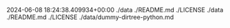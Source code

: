2024-06-08 18:24:38.409934+00:00
 ./data
  ./README.md
  ./LICENSE
 ./data
  ./README.md
  ./LICENSE
  ./data/dummy-dirtree-python.md
